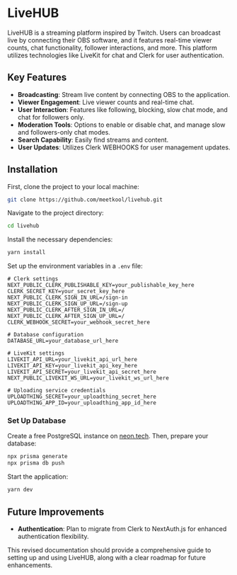 # LiveHUB

LiveHUB is a streaming platform inspired by Twitch. Users can broadcast live by connecting their OBS software, and it features real-time viewer counts, chat functionality, follower interactions, and more. This platform utilizes technologies like LiveKit for chat and Clerk for user authentication.

## Key Features

- **Broadcasting**: Stream live content by connecting OBS to the application.
- **Viewer Engagement**: Live viewer counts and real-time chat.
- **User Interaction**: Features like following, blocking, slow chat mode, and chat for followers only.
- **Moderation Tools**: Options to enable or disable chat, and manage slow and followers-only chat modes.
- **Search Capability**: Easily find streams and content.
- **User Updates**: Utilizes Clerk WEBHOOKS for user management updates.

## Installation

First, clone the project to your local machine:

```bash
git clone https://github.com/meetkool/livehub.git
```

Navigate to the project directory:

```bash
cd livehub
```

Install the necessary dependencies:

```bash
yarn install
```

Set up the environment variables in a `.env` file:

```
# Clerk settings
NEXT_PUBLIC_CLERK_PUBLISHABLE_KEY=your_publishable_key_here
CLERK_SECRET_KEY=your_secret_key_here
NEXT_PUBLIC_CLERK_SIGN_IN_URL=/sign-in
NEXT_PUBLIC_CLERK_SIGN_UP_URL=/sign-up
NEXT_PUBLIC_CLERK_AFTER_SIGN_IN_URL=/
NEXT_PUBLIC_CLERK_AFTER_SIGN_UP_URL=/
CLERK_WEBHOOK_SECRET=your_webhook_secret_here

# Database configuration
DATABASE_URL=your_database_url_here

# LiveKit settings
LIVEKIT_API_URL=your_livekit_api_url_here
LIVEKIT_API_KEY=your_livekit_api_key_here
LIVEKIT_API_SECRET=your_livekit_api_secret_here
NEXT_PUBLIC_LIVEKIT_WS_URL=your_livekit_ws_url_here

# Uploading service credentials
UPLOADTHING_SECRET=your_uploadthing_secret_here
UPLOADTHING_APP_ID=your_uploadthing_app_id_here
```

### Set Up Database

Create a free PostgreSQL instance on [neon.tech](https://neon.tech). Then, prepare your database:

```bash
npx prisma generate
npx prisma db push
```

Start the application:

```bash
yarn dev
```

## Future Improvements

- **Authentication**: Plan to migrate from Clerk to NextAuth.js for enhanced authentication flexibility.

This revised documentation should provide a comprehensive guide to setting up and using LiveHUB, along with a clear roadmap for future enhancements.